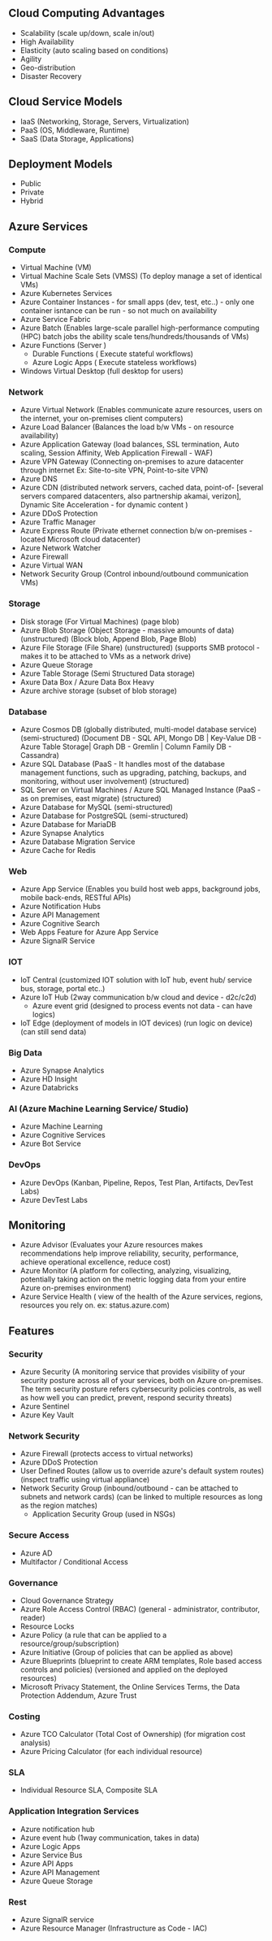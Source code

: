 ## Cloud Computing Advantages
- Scalability (scale up/down, scale in/out)
- High Availability
- Elasticity (auto scaling based on conditions)
- Agility
- Geo-distribution
- Disaster Recovery

## Cloud Service Models
- IaaS (Networking, Storage, Servers, Virtualization)
- PaaS (OS, Middleware, Runtime)
- SaaS (Data Storage, Applications)

## Deployment Models
- Public
- Private
- Hybrid

## Azure Services
### Compute
- Virtual Machine (VM)
- Virtual Machine Scale Sets (VMSS) (To deploy  manage a set of identical VMs)
- Azure Kubernetes Services
- Azure Container Instances - for small apps (dev, test, etc..) - only one container isntance can be run - so not much on availability
- Azure Service Fabric
- Azure Batch (Enables large-scale parallel  high-performance computing (HPC) batch jobs  the ability  scale  tens/hundreds/thousands of VMs)
- Azure Functions (Server )
  - Durable Functions ( Execute stateful workflows)
  - Azure Logic Apps ( Execute stateless workflows)
- Windows Virtual Desktop (full desktop for users)

### Network
- Azure Virtual Network (Enables communicate  azure resources,  users on the internet,   your on-premises client computers)
- Azure Load Balancer (Balances the load b/w VMs -  on resource availability)
- Azure Application Gateway (load balances, SSL termination, Auto scaling, Session Affinity, Web Application Firewall - WAF)
- Azure VPN Gateway (Connecting on-premises to azure datacenter through internet Ex: Site-to-site VPN, Point-to-site VPN)
- Azure DNS
- Azure CDN (distributed network servers, cached data, point-of- [several servers compared  datacenters, also partnership  akamai, verizon], Dynamic Site Acceleration - for dynamic content )
- Azure DDoS Protection
- Azure Traffic Manager
- Azure Express Route (Private ethernet connection b/w on-premises  -located Microsoft cloud datacenter)
- Azure Network Watcher
- Azure Firewall
- Azure Virtual WAN
- Network Security Group (Control inbound/outbound communication  VMs)

### Storage
- Disk storage (For Virtual Machines) (page blob)
- Azure Blob Storage (Object Storage - massive amounts of data) (unstructured) (Block blob, Append Blob, Page Blob)
- Azure File Storage (File Share) (unstructured) (supports SMB protocol - makes it to be attached to VMs as a network drive)
- Azure Queue Storage
- Azure Table Storage (Semi Structured Data storage)
- Axure Data Box / Azure Data Box Heavy
- Azure archive storage (subset of blob storage)

### Database
- Azure Cosmos DB (globally distributed, multi-model database service) (semi-structured) (Document DB - SQL API, Mongo DB | Key-Value DB - Azure Table Storage| Graph DB - Gremlin | Column Family DB - Cassandra)
- Azure SQL Database (PaaS -  It handles most of the database management functions, such as upgrading, patching, backups, and monitoring, without user involvement) (structured)
- SQL Server on Virtual Machines / Azure SQL Managed Instance (PaaS -  as on premises, east  migrate) (structured)
- Azure Database for MySQL (semi-structured)
- Azure Database for PostgreSQL (semi-structured)
- Azure Database for MariaDB
- Azure Synapse Analytics
- Azure Database Migration Service
- Azure Cache for Redis

### Web
- Azure App Service (Enables you  build  host web apps, background jobs, mobile back-ends,  RESTful APIs)
- Azure Notification Hubs
- Azure API Management
- Azure Cognitive Search
- Web Apps Feature for Azure App Service
- Azure SignalR Service

### IOT
- IoT Central (customized IOT solution with IoT hub, event hub/ service bus, storage, portal etc..)
- Azure IoT Hub (2way communication b/w cloud and device - d2c/c2d)
  - Azure event grid (designed to process events not data - can have logics)
- IoT Edge (deployment of models in IOT devices) (run logic on device) (can still send data)

### Big Data
- Azure Synapse Analytics
- Azure HD Insight
- Azure Databricks

### AI (Azure Machine Learning Service/ Studio)
- Azure Machine Learning
- Azure Cognitive Services
- Azure Bot Service

### DevOps
- Azure DevOps (Kanban, Pipeline, Repos, Test Plan, Artifacts, DevTest Labs)
- Azure DevTest Labs

## Monitoring
- Azure Advisor (Evaluates your Azure resources  makes recommendations  help improve reliability, security,  performance, achieve operational excellence,  reduce cost)
- Azure Monitor (A platform for collecting, analyzing, visualizing,  potentially taking action  on the metric  logging data from your entire Azure  on-premises environment)
- Azure Service Health ( view of the health of the Azure services, regions,  resources you rely on.  ex: status.azure.com)

## Features
### Security
- Azure Security  (A monitoring service that provides visibility of your security posture across all of your services, both on Azure  on-premises. The term security posture refers  cybersecurity policies  controls, as well as how well you can predict, prevent,  respond  security threats)
- Azure Sentinel
- Azure Key Vault
### Network Security
- Azure Firewall (protects access to virtual networks)
- Azure DDoS Protection
- User Defined Routes (allow us to override azure's default system routes) (inspect traffic using virtual appliance)
- Network Security Group (inbound/outbound - can be attached to subnets and network cards) (can be linked to multiple resources as long as the region matches)
  - Application Security Group (used in NSGs) 
### Secure Access
- Azure AD
- Multifactor / Conditional Access
### Governance
- Cloud Governance Strategy
- Azure Role  Access Control (RBAC) (general - administrator, contributor, reader)
- Resource Locks
- Azure Policy (a rule that can be applied to a resource/group/subscription)
- Azure Initiative (Group of policies that can be applied as above)
- Azure  Blueprints (blueprint to create ARM templates, Role based access controls and policies) (versioned and applied on the deployed resources)
- Microsoft Privacy Statement, the Online Services Terms,  the Data Protection Addendum, Azure Trust 
### Costing
- Azure TCO Calculator (Total Cost of Ownership) (for migration cost analysis)
- Azure Pricing Calculator (for each individual resource)
### SLA
- Individual Resource SLA, Composite SLA
### Application Integration Services
- Azure notification hub
- Azure event hub (1way communication, takes in data)
- Azure Logic Apps
- Azure Service Bus
- Azure API Apps
- Azure API Management
- Azure Queue Storage
### Rest
- Azure SignalR service
- Azure Resource Manager (Infrastructure as Code - IAC)
